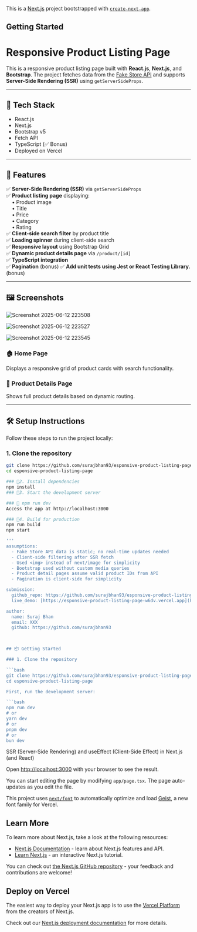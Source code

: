 This is a [Next.js](https://nextjs.org) project bootstrapped with [`create-next-app`](https://nextjs.org/docs/app/api-reference/cli/create-next-app).

## Getting Started
# Responsive Product Listing Page

This is a responsive product listing page built with **React.js**, **Next.js**, and **Bootstrap**. The project fetches data from the [Fake Store API](https://fakestoreapi.com/products) and supports **Server-Side Rendering (SSR)** using `getServerSideProps`.

---

## 🔧 Tech Stack

- React.js
- Next.js
- Bootstrap v5
- Fetch API
- TypeScript (✅ Bonus)
- Deployed on Vercel

---

## 🚀 Features

✅ **Server-Side Rendering (SSR)** via `getServerSideProps`  
✅ **Product listing page** displaying:  
&nbsp;&nbsp;&nbsp;&nbsp;• Product image  
&nbsp;&nbsp;&nbsp;&nbsp;• Title  
&nbsp;&nbsp;&nbsp;&nbsp;• Price  
&nbsp;&nbsp;&nbsp;&nbsp;• Category  
&nbsp;&nbsp;&nbsp;&nbsp;• Rating  
✅ **Client-side search filter** by product title  
✅ **Loading spinner** during client-side search  
✅ **Responsive layout** using Bootstrap Grid  
✅ **Dynamic product details page** via `/product/[id]`  
✅ **TypeScript integration**  
✅ **Pagination** (bonus)
✅ **Add unit tests using Jest or React Testing Library.** (bonus)

---

## 🖼️ Screenshots
![Screenshot 2025-06-12 223508](https://github.com/user-attachments/assets/05899f62-8a7b-4f3e-ac46-d64a4032f04a)

![Screenshot 2025-06-12 223527](https://github.com/user-attachments/assets/2dcebbcf-91ab-4835-b636-9db29787d46e)

![Screenshot 2025-06-12 223545](https://github.com/user-attachments/assets/1ddd25d4-c951-4553-b5e9-0b6a11d9f008)

### 🏠 Home Page
Displays a responsive grid of product cards with search functionality.

### 📄 Product Details Page
Shows full product details based on dynamic routing.

---
## 🛠️ Setup Instructions

Follow these steps to run the project locally:

### 1. Clone the repository

```bash
git clone https://github.com/surajbhan93/esponsive-product-listing-page.git
cd esponsive-product-listing-page

### 📄2. Install dependencies
npm install
### 📄3. Start the development server

### 📄 npm run dev
Access the app at http://localhost:3000

### 📄4. Build for production
npm run build
npm start

'''
assumptions:
  - Fake Store API data is static; no real-time updates needed
  - Client-side filtering after SSR fetch
  - Used <img> instead of next/image for simplicity
  - Bootstrap used without custom media queries
  - Product detail pages assume valid product IDs from API
  - Pagination is client-side for simplicity

submission:
  github_repo: https://github.com/surajbhan93/esponsive-product-listing-page
  live_demo: [https://esponsive-product-listing-page-w6dv.vercel.app](https://esponsive-product-listing-page-w6dv.vercel.app/)

author:
  name: Suraj Bhan
  email: XXX
  github: https://github.com/surajbhan93


  
## 📦 Getting Started

### 1. Clone the repository

```bash
git clone https://github.com/surajbhan93/esponsive-product-listing-page.git
cd esponsive-product-listing-page

First, run the development server:

```bash
npm run dev
# or
yarn dev
# or
pnpm dev
# or
bun dev
```
SSR (Server-Side Rendering) and useEffect (Client-Side Effect) in Next.js (and React)

Open [http://localhost:3000](http://localhost:3000) with your browser to see the result.

You can start editing the page by modifying `app/page.tsx`. The page auto-updates as you edit the file.

This project uses [`next/font`](https://nextjs.org/docs/app/building-your-application/optimizing/fonts) to automatically optimize and load [Geist](https://vercel.com/font), a new font family for Vercel.

## Learn More

To learn more about Next.js, take a look at the following resources:

- [Next.js Documentation](https://nextjs.org/docs) - learn about Next.js features and API.
- [Learn Next.js](https://nextjs.org/learn) - an interactive Next.js tutorial.

You can check out [the Next.js GitHub repository](https://github.com/vercel/next.js) - your feedback and contributions are welcome!

## Deploy on Vercel

The easiest way to deploy your Next.js app is to use the [Vercel Platform](https://vercel.com/new?utm_medium=default-template&filter=next.js&utm_source=create-next-app&utm_campaign=create-next-app-readme) from the creators of Next.js.

Check out our [Next.js deployment documentation](https://nextjs.org/docs/app/building-your-application/deploying) for more details.
